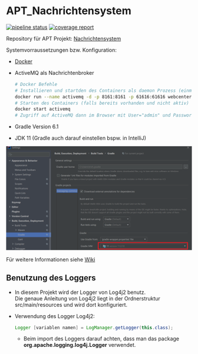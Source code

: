 # APT_Nachrichtensystem

[![pipeline status](https://inf-git.fh-rosenheim.de/studlinnth6233/apt_nachrichtensystem/badges/master/pipeline.svg)](https://inf-git.fh-rosenheim.de/studlinnth6233/apt_nachrichtensystem/-/commits/master)
[![coverage report](https://inf-git.fh-rosenheim.de/studlinnth6233/apt_nachrichtensystem/badges/master/coverage.svg)](https://inf-git.fh-rosenheim.de/studlinnth6233/apt_nachrichtensystem/-/commits/master)

Repository für APT Projekt:  <a href="https://inf-git.fh-rosenheim.de/studlinnth6233/apt_nachrichtensystem/-/blob/master/Aufgabenstellung.pdf" target="_blank" rel="noopener noreferrer">Nachrichtensystem</a>

Systemvorraussetzungen bzw. Konfiguration: 

- <a href="https://www.docker.com/get-started" target="_blank" rel="noopener noreferrer">Docker</a>
- ActiveMQ als Nachrichtenbroker
    ``` bash
    # Docker Befehle
    # Installieren und startden des Containers als daemon Prozess (einmalige Ausführung reicht aus)
    docker run --name activemq -d -p 8161:8161 -p 61616:61616 webcenter/activemq
    # Starten des Containers (falls bereits vorhanden und nicht aktiv)
    docker start activemq
    # Zugriff auf ActiveMQ dann im Browser mit User="admin" und Passwort="admin" unter http://localhost:8161/
    ```
    
- Gradle Version 6.1
- JDK 11 (Gradle auch darauf einstellen bspw. in IntelliJ)

![gradleSettingJDK](/gradleSettingJDK.png)

Für weitere Informationen siehe <a href="https://inf-git.fh-rosenheim.de/studlinnth6233/apt_nachrichtensystem/-/wikis/home" target="_blank" rel="noopener noreferrer">Wiki</a>

## Benutzung des Loggers
- In diesem Projekt wird der Logger von Log4j2 benutz.<br />
  Die genaue Anleitung von Log4j2 liegt in der Ordnerstruktur src/main/resources und wird dort konfiguriert.
  
- Verwendung des Logger Log4j2:
  ```java
  Logger [variablen namen] = LogManager.getLogger(this.class);
  ``` 
    - Beim import des Loggers darauf achten, dass man das package **org.apache.logging.log4j.Logger** 
    verwendet.
